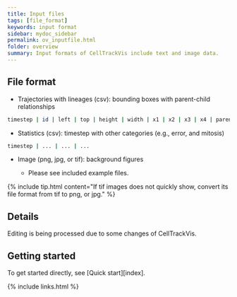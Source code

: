 ```yaml
---
title: Input files
tags: [file_format]
keywords: input format
sidebar: mydoc_sidebar
permalink: ov_inputfile.html
folder: overview
summary: Input formats of CellTrackVis include text and image data.
---
```


## File format
- Trajectories with lineages (csv): bounding boxes with parent-child relationships
```bash
timestep | id | left | top | height | width | x1 | x2 | x3 | x4 | parent
```

- Statistics (csv): timestep with other categories (e.g., error, and mitosis)
```bash
timestep | ... | ... | ... 
```

- Image (png, jpg, or tif): background figures

    * Please see included example files.

{% include tip.html content="If tif images does not quickly show, convert its file format from tif to png, or jpg." %}

## Details

Editing is being processed due to some changes of CellTrackVis.

## Getting started

To get started directly, see [Quick start][index].

{% include links.html %}
